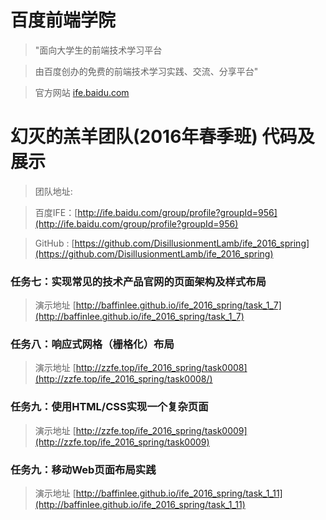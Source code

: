 # 百度前端学院

> "面向大学生的前端技术学习平台

> 由百度创办的免费的前端技术学习实践、交流、分享平台" 

> 官方网站 [ife.baidu.com](http://ife.baidu.com)

# 幻灭的羔羊团队(2016年春季班) 代码及展示
> 团队地址:

> 百度IFE：[http://ife.baidu.com/group/profile?groupId=956](http://ife.baidu.com/group/profile?groupId=956)

> GitHub : [https://github.com/DisillusionmentLamb/ife_2016_spring](https://github.com/DisillusionmentLamb/ife_2016_spring)

### 任务七：实现常见的技术产品官网的页面架构及样式布局
> 演示地址 [http://baffinlee.github.io/ife_2016_spring/task_1_7](http://baffinlee.github.io/ife_2016_spring/task_1_7)

### 任务八：响应式网格（栅格化）布局
> 演示地址 [http://zzfe.top/ife_2016_spring/task0008](http://zzfe.top/ife_2016_spring/task0008/)

### 任务九：使用HTML/CSS实现一个复杂页面
> 演示地址 [http://zzfe.top/ife_2016_spring/task0009](http://zzfe.top/ife_2016_spring/task0009)

### 任务九：移动Web页面布局实践
> 演示地址 [http://baffinlee.github.io/ife_2016_spring/task_1_11](http://baffinlee.github.io/ife_2016_spring/task_1_11)
